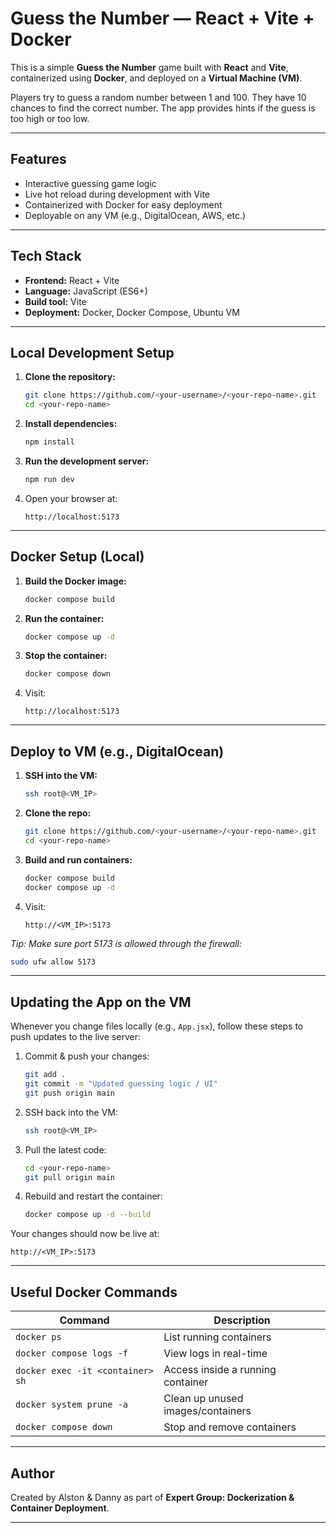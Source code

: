 # Guess the Number — React + Vite + Docker

This is a simple **Guess the Number** game built with **React** and **Vite**, containerized using **Docker**, and deployed on a **Virtual Machine (VM)**.

Players try to guess a random number between 1 and 100. They have 10 chances to find the correct number. The app provides hints if the guess is too high or too low.

---

## Features

- Interactive guessing game logic  
- Live hot reload during development with Vite  
- Containerized with Docker for easy deployment  
- Deployable on any VM (e.g., DigitalOcean, AWS, etc.)

---

## Tech Stack

- **Frontend:** React + Vite  
- **Language:** JavaScript (ES6+)  
- **Build tool:** Vite  
- **Deployment:** Docker, Docker Compose, Ubuntu VM

---

## Local Development Setup

1. **Clone the repository:**
   ```bash
   git clone https://github.com/<your-username>/<your-repo-name>.git
   cd <your-repo-name>
   ```

2. **Install dependencies:**
   ```bash
   npm install
   ```

3. **Run the development server:**
   ```bash
   npm run dev
   ```

4. Open your browser at:
   ```
   http://localhost:5173
   ```

---

## Docker Setup (Local)

1. **Build the Docker image:**
   ```bash
   docker compose build
   ```

2. **Run the container:**
   ```bash
   docker compose up -d
   ```

3. **Stop the container:**
   ```bash
   docker compose down
   ```

4. Visit:
   ```
   http://localhost:5173
   ```

---

## Deploy to VM (e.g., DigitalOcean)

1. **SSH into the VM:**
   ```bash
   ssh root@<VM_IP>
   ```

2. **Clone the repo:**
   ```bash
   git clone https://github.com/<your-username>/<your-repo-name>.git
   cd <your-repo-name>
   ```

3. **Build and run containers:**
   ```bash
   docker compose build
   docker compose up -d
   ```

4. Visit:
   ```
   http://<VM_IP>:5173
   ```

*Tip: Make sure port 5173 is allowed through the firewall:*
```bash
sudo ufw allow 5173
```

---

## Updating the App on the VM

Whenever you change files locally (e.g., `App.jsx`), follow these steps to push updates to the live server:

1. Commit & push your changes:
   ```bash
   git add .
   git commit -m "Updated guessing logic / UI"
   git push origin main
   ```

2. SSH back into the VM:
   ```bash
   ssh root@<VM_IP>
   ```

3. Pull the latest code:
   ```bash
   cd <your-repo-name>
   git pull origin main
   ```

4. Rebuild and restart the container:
   ```bash
   docker compose up -d --build
   ```

Your changes should now be live at:
```
http://<VM_IP>:5173
```

---

## Useful Docker Commands

| Command                          | Description                                |
|-----------------------------------|--------------------------------------------|
| `docker ps`                      | List running containers                    |
| `docker compose logs -f`         | View logs in real-time                     |
| `docker exec -it <container> sh` | Access inside a running container         |
| `docker system prune -a`        | Clean up unused images/containers       |
| `docker compose down`           | Stop and remove containers                |

---

## Author

Created by Alston & Danny as part of **Expert Group: Dockerization & Container Deployment**.

---

